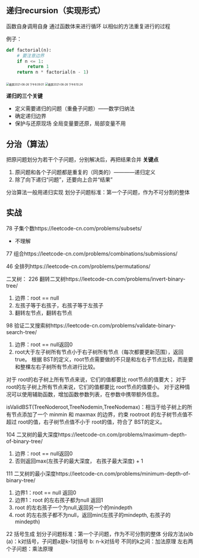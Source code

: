 ## 递归recursion（实现形式）
函数自身调用自身
通过函数体来进行循环
以相似的方法重复进行的过程

例子：
```python
def factorial(n):
    # 要注意边界
    if n <= 1:
        return 1
    return n * factorial(n - 1)
```

<img src="https://tva1.sinaimg.cn/large/008i3skNgy1grvxdsci8gj30qk0hwq50.jpg" alt="截屏2021-06-26 下午8.09.01" style="zoom:50%;" />

<img src="https://tva1.sinaimg.cn/large/008i3skNgy1grvxf5ycadj30ti0hm0vv.jpg" alt="截屏2021-06-26 下午8.10.24" style="zoom:50%;" />

**递归的三个关键**

- 定义需要递归的问题（重叠子问题）——数学归纳法
- 确定递归边界
- 保护与还原现场
全局变量要还原，局部变量不用

## 分治（算法）
把原问题划分为若干个子问题，分别解决后，再把结果合并
**关键点**
1. 原问题和各个子问题都是重复的（同类的）————递归定义
2. 除了向下递归“问题”，还要向上合并“结果”

分治算法一般用递归实现
划分子问题标准：第一个子问题，作为不可分割的整体



## 实战

78 子集个数https://leetcode-cn.com/problems/subsets/ 
- 不理解

77 组合https://leetcode-cn.com/problems/combinations/submissions/

46 全排列https://leetcode-cn.com/problems/permutations/


二叉树：
226 翻转二叉树https://leetcode-cn.com/problems/invert-binary-tree/
1. 边界：root == null
2. 左孩子等于右孩子，右孩子等于左孩子
3. 翻转左节点，翻转右节点

98 验证二叉搜索树https://leetcode-cn.com/problems/validate-binary-search-tree/
1. 边界：root == null返回0
2. root大于左子树所有节点小于右子树所有节点（每次都要更新范围），返回true。
根据 BST的定义，root节点需要做的不只是和左右子节点比较，而是要和整棵左右子树所有节点进行比较。

对于 root的右子树上所有节点来说，它们的值都要比 root节点的值要大；
对于 root的左子树上所有节点来说，它们的值都要比 root节点的值要小。
对于这种情况可以使用辅助函数，增加函数参数列表，在参数中携带额外信息。

isValidBST(TreeNoderoot,TreeNodemin,TreeNodemax)：相当于给子树上的所有节点添加了一个 minmin 和 maxmax 的边界，约束 rootroot 的左子树节点值不超过 root的值，右子树节点值不小于 root的值，符合了 BST的定义。

104 二叉树的最大深度https://leetcode-cn.com/problems/maximum-depth-of-binary-tree/
1. 边界：root == null返回0
2. 否则返回max(左孩子的最大深度， 右孩子最大深度) + 1

111 二叉树的最小深度https://leetcode-cn.com/problems/minimum-depth-of-binary-tree/
1. 边界1：root == null 返回0
2. 边界1：root 的左右孩子都为null 返回1
3. root 的左右孩子一个为null,返回另一个的mindepth
4. root 的左右孩子都不为null，返回min(左孩子的mindepth, 右孩子的mindepth)

22 括号生成
划分子问题标准：第一个子问题，作为不可分割的整体
分段方法(a)b
(a)：k对括号，子问题a是k-1对括号
b: n-k对括号
不同的k之间：加法原理
左右两个子问题：乘法原理

